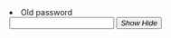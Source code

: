 <li>
    <label class="form-label margin-bottom-xxs" for="old-password">Old password</label>
    <div class="password js-password"><input class="yx-n_x form-control yx-me js-password__input" type="password" name="old-password" id="old-password"> <button class="yx-n_k flex yx-ft js-password__btn js-tab-focus"><span class="yx-n__" aria-label="Show password" title="Show password"><i class="text-sm">Show</i></span> <span class="yx-n__" aria-label="Hide password" title="Hide password"><i class="text-sm">Hide</i></span></button></div>
</li>